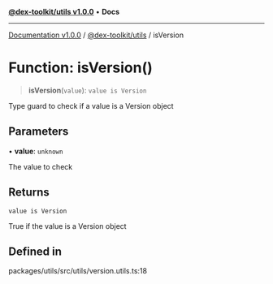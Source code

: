 [**@dex-toolkit/utils v1.0.0**](../README.md) • **Docs**

***

[Documentation v1.0.0](../../../packages.md) / [@dex-toolkit/utils](../README.md) / isVersion

# Function: isVersion()

> **isVersion**(`value`): `value is Version`

Type guard to check if a value is a Version object

## Parameters

• **value**: `unknown`

The value to check

## Returns

`value is Version`

True if the value is a Version object

## Defined in

packages/utils/src/utils/version.utils.ts:18
